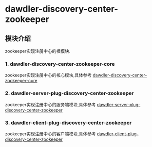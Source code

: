 # dawdler-discovery-center-zookeeper

## 模块介绍

zookeeper实现注册中心的根模块.

### 1. dawdler-discovery-center-zookeeper-core

zookeeper实现注册中心的核心模块,具体参考 [dawdler-discovery-center-zookeeper-core](dawdler-discovery-center-zookeeper-core/README.md)

### 2. dawdler-server-plug-discovery-center-zookeeper

zookeeper实现注册中心的服务端模块,具体参考 [dawdler-server-plug-discovery-center-zookeeper](dawdler-server-plug-discovery-center-zookeeper/README.md)

### 3. dawdler-client-plug-discovery-center-zookeeper

zookeeper实现注册中心的客户端模块,具体参考 [dawdler-client-plug-discovery-center-zookeeper](dawdler-client-plug-discovery-center-zookeeper/README.md)
